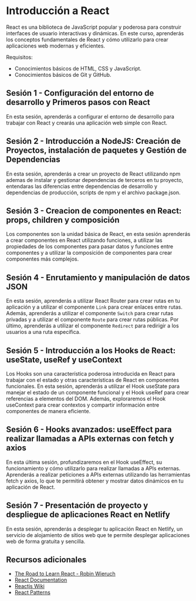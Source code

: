 # Introducción a React

React es una biblioteca de JavaScript popular y poderosa para construir interfaces de usuario interactivas y dinámicas. En este curso, aprenderás los conceptos fundamentales de React y cómo utilizarlo para crear aplicaciones web modernas y eficientes.

Requisitos:

- Conocimientos básicos de HTML, CSS y JavaScript.
- Conocimientos básicos de Git y GitHub.

## Sesión 1 - Configuración del entorno de desarrollo y Primeros pasos con React

En esta sesión, aprenderás a configurar el entorno de desarrollo para trabajar con React y crearás una aplicación web simple con React.

## Sesión 2 - Introducción a NodeJS: Creación de Proyectos, instalación de paquetes y Gestión de Dependencias

En esta sesión, aprenderás a crear un proyecto de React utilizando npm ademas de instalar y gestionar dependencias de terceros en tu proyecto, entendaras las diferencias entre dependencias de desarrollo y dependencias de producción, scripts de npm y el archivo package.json.

## Sesión 3 - Creacion de componentes en React: props, children y composición

Los componentes son la unidad básica de React, en esta sesión aprenderás a crear componentes en React utilizando funciones, a utilizar las propiedades de los componentes para pasar datos y funciones entre componentes y a utilizar la composición de componentes para crear componentes más complejos.

## Sesión 4 - Enrutamiento y manipulación de datos JSON

En esta sesión, aprenderás a utilizar React Router para crear rutas en tu aplicación y a utilizar el componente `Link` para crear enlaces entre rutas. Además, aprenderás a utilizar el componente `Switch` para crear rutas privadas y a utilizar el componente `Route` para crear rutas públicas. Por último, aprenderás a utilizar el componente `Redirect` para redirigir a los usuarios a una ruta específica.

## Sesión 5 -  Introducción a los Hooks de React: useState, useRef y useContext

Los Hooks son una característica poderosa introducida en React para trabajar con el estado y otras características de React en componentes funcionales. En esta sesión, aprenderás a utilizar el Hook useState para manejar el estado de un componente funcional y el Hook useRef para crear referencias a elementos del DOM. Además, exploraremos el Hook useContext para crear contextos y compartir información entre componentes de manera eficiente.

## Sesión 6 - Hooks avanzados: useEffect para realizar llamadas a APIs externas con fetch y axios

En esta última sesión, profundizaremos en el Hook useEffect, su funcionamiento y cómo utilizarlo para realizar llamadas a APIs externas. Aprenderás a realizar peticiones a APIs externas utilizando las herramientas fetch y axios, lo que te permitirá obtener y mostrar datos dinámicos en tu aplicación de React.

## Sesión 7 - Presentación de proyecto y despliegue de aplicaciones React en Netlify

En esta sesión, aprenderás a desplegar tu aplicación React en Netlify, un servicio de alojamiento de sitios web que te permite desplegar aplicaciones web de forma gratuita y sencilla.

## Recursos adicionales

- [The Road to Learn React - Robin Wieruch](https://www.amazon.com/-/es/Robin-Wieruch/dp/1986338827)
- [React Documentation](https://reactjs.org/docs/getting-started.html)
- [Reactjs Wiki](https://www.reactjs.wiki/)
- [React Patterns](https://www.patterns.dev/posts/reactjs)
